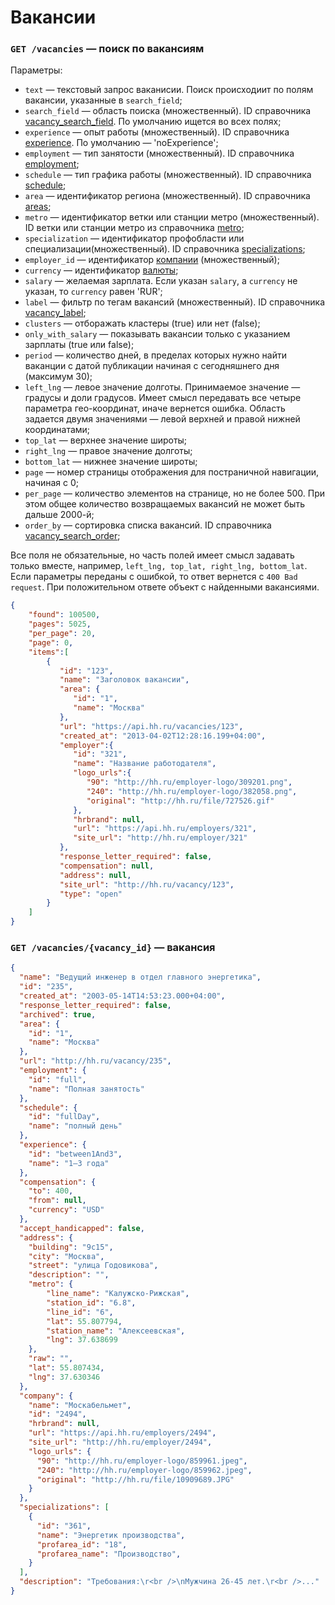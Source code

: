 # Вакансии

### `GET /vacancies` — поиск по вакансиям
Параметры:
* `text` — текстовый запрос ваканисии. Поиск происходиит по полям вакансии, указанные в `search_field`;
* `search_field` — область поиска (множественный).
  ID справочника [vacancy_search_field](dictionaries.md#vacancy_search_field).
  По умолчанию ищется во всех полях;
* `experience` — опыт работы (множественный).
  ID справочника [experience](dictionaries.md#experience). По умолчанию — 'noExperience';
* `employment` — тип занятости (множественный).
  ID справочника [employment](dictionaries.md#employment);
* `schedule` — тип графика работы (множественный).
  ID справочника [schedule](dictionaries.md#schedule);
* `area` — идентификатор региона (множественный). ID справочника [areas](areas.md);
* `metro` — идентификатор ветки или станции метро (множественный).
  ID ветки или станции метро из справочника [metro](metro.md);
* `specialization` — идентификатор профобласти или специализации(множественный).
  ID справочника [specializations](specializations.md);
* `employer_id` — идентификатор [компании](employers.md) (множественный);
* `currency` — идентификатор [валюты](dictionaries.md#currency);
* `salary` — желаемая зарплата. Если указан `salary`,
  а `currency` не указан, то `currency` равен 'RUR';
* `label` — фильтр по тегам вакансий (множественный). ID справочника [vacancy_label](dictionaries.md#vacancy_label);
* `clusters` — отборажать кластеры (true) или нет (false);
* `only_with_salary` — показывать вакансии только с указанием зарплаты (true или false);
* `period` — количество дней, в пределах которых нужно найти ваканции с датой публикации начиная
  с сегодняшнего дня (максимум 30);
* `left_lng` — левое значение долготы. Принимаемое значение — градусы и доли градусов.
  Имеет смысл передавать все четыре параметра гео-координат, иначе вернется ошибка.
  Область задается двумя значениями — левой верхней и правой нижней координатами;
* `top_lat` — верхнее значение широты;
* `right_lng` — правое значение долготы;
* `bottom_lat` — нижнее значение широты;
* `page` — номер страницы отображения для постраничной навигации, начиная с 0;
* `per_page` — количество элементов на странице, но не более 500.
  При этом общее количество возвращаемых вакансий не может быть дальше 2000-й;
* `order_by` — сортировка списка вакансий. ID справочника [vacancy_search_order](dictionaries.md#vacancy_search_order);

Все поля не обязательные, но часть полей имеет смысл задавать только вместе, например,
`left_lng, top_lat, right_lng, bottom_lat`.
Если параметры переданы с ошибкой, то ответ вернется с `400 Bad request`.
При положительном ответе объект с найденными вакансиями.

```json
{
    "found": 100500,
    "pages": 5025,
    "per_page": 20,
    "page": 0,
    "items":[
        {
           "id": "123",
           "name": "Заголовок вакансии",
           "area": {
              "id": "1",
              "name": "Москва"
           },
           "url": "https://api.hh.ru/vacancies/123",
           "created_at": "2013-04-02T12:28:16.199+04:00",
           "employer":{
              "id": "321",
              "name": "Название работодателя",
              "logo_urls":{
                 "90": "http://hh.ru/employer-logo/309201.png",
                 "240": "http://hh.ru/employer-logo/382058.png",
                 "original": "http://hh.ru/file/727526.gif"
              },
              "hrbrand": null,
              "url": "https://api.hh.ru/employers/321",
              "site_url": "http://hh.ru/employer/321"
           },
           "response_letter_required": false,
           "compensation": null,
           "address": null,
           "site_url": "http://hh.ru/vacancy/123",
           "type": "open"
        }
    ]
}
```


### `GET /vacancies/{vacancy_id}` — вакансия

```json
{
  "name": "Ведущий инженер в отдел главного энергетика",
  "id": "235",
  "created_at": "2003-05-14T14:53:23.000+04:00",
  "response_letter_required": false,
  "archived": true,
  "area": {
    "id": "1",
    "name": "Москва"
  },
  "url": "http://hh.ru/vacancy/235",
  "employment": {
    "id": "full",
    "name": "Полная занятость"
  },
  "schedule": {
    "id": "fullDay",
    "name": "полный день"
  },
  "experience": {
    "id": "between1And3",
    "name": "1–3 года"
  },
  "compensation": {
    "to": 400,
    "from": null,
    "currency": "USD"
  },
  "accept_handicapped": false,
  "address": {
    "building": "9с15",
    "city": "Москва",
    "street": "улица Годовикова",
    "description": "",
    "metro": {
        "line_name": "Калужско-Рижская",
        "station_id": "6.8",
        "line_id": "6",
        "lat": 55.807794,
        "station_name": "Алексеевская",
        "lng": 37.638699
    },
    "raw": "",
    "lat": 55.807434,
    "lng": 37.630346
  },
  "company": {
    "name": "Москабельмет",
    "id": "2494",
    "hrbrand": null,
    "url": "https://api.hh.ru/employers/2494",
    "site_url": "http://hh.ru/employer/2494",
    "logo_urls": {
      "90": "http://hh.ru/employer-logo/859961.jpeg",
      "240": "http://hh.ru/employer-logo/859962.jpeg",
      "original": "http://hh.ru/file/10909689.JPG"
    }
  },
  "specializations": [
    {
      "id": "361",
      "name": "Энергетик производства",
      "profarea_id": "18",
      "profarea_name": "Производство",
    }
  ],
  "description": "Требования:\r<br />\nМужчина 26-45 лет.\r<br />..."
}
```
